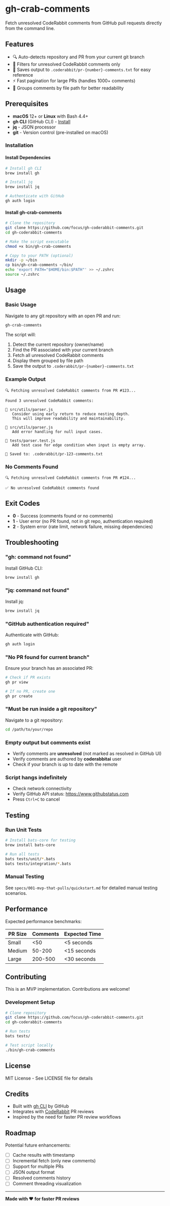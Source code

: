 # gh-crab-comments

Fetch unresolved CodeRabbit comments from GitHub pull requests directly from the command line.

## Features

- 🔍 Auto-detects repository and PR from your current git branch
- 📝 Filters for unresolved CodeRabbit comments only
- 💾 Saves output to `.coderabbit/pr-{number}-comments.txt` for easy reference
- ⚡ Fast pagination for large PRs (handles 1000+ comments)
- 🎯 Groups comments by file path for better readability

## Prerequisites

- **macOS** 12+ or **Linux** with Bash 4.4+
- **gh CLI** (GitHub CLI) - [Install](https://cli.github.com)
- **jq** - JSON processor
- **git** - Version control (pre-installed on macOS)

### Installation

#### Install Dependencies

```bash
# Install gh CLI
brew install gh

# Install jq
brew install jq

# Authenticate with GitHub
gh auth login
```

#### Install gh-crab-comments

```bash
# Clone the repository
git clone https://github.com/focus/gh-coderabbit-comments.git
cd gh-coderabbit-comments

# Make the script executable
chmod +x bin/gh-crab-comments

# Copy to your PATH (optional)
mkdir -p ~/bin
cp bin/gh-crab-comments ~/bin/
echo 'export PATH="$HOME/bin:$PATH"' >> ~/.zshrc
source ~/.zshrc
```

## Usage

### Basic Usage

Navigate to any git repository with an open PR and run:

```bash
gh-crab-comments
```

The script will:
1. Detect the current repository (owner/name)
2. Find the PR associated with your current branch
3. Fetch all unresolved CodeRabbit comments
4. Display them grouped by file path
5. Save the output to `.coderabbit/pr-{number}-comments.txt`

### Example Output

```
🔍 Fetching unresolved CodeRabbit comments from PR #123...

Found 3 unresolved CodeRabbit comments:

📝 src/utils/parser.js
   Consider using early return to reduce nesting depth.
   This will improve readability and maintainability.

📝 src/utils/parser.js
   Add error handling for null input cases.

📝 tests/parser.test.js
   Add test case for edge condition when input is empty array.

💾 Saved to: .coderabbit/pr-123-comments.txt
```

### No Comments Found

```
🔍 Fetching unresolved CodeRabbit comments from PR #124...

✅ No unresolved CodeRabbit comments found
```

## Exit Codes

- **0** - Success (comments found or no comments)
- **1** - User error (no PR found, not in git repo, authentication required)
- **2** - System error (rate limit, network failure, missing dependencies)

## Troubleshooting

### "gh: command not found"

Install GitHub CLI:
```bash
brew install gh
```

### "jq: command not found"

Install jq:
```bash
brew install jq
```

### "GitHub authentication required"

Authenticate with GitHub:
```bash
gh auth login
```

### "No PR found for current branch"

Ensure your branch has an associated PR:
```bash
# Check if PR exists
gh pr view

# If no PR, create one
gh pr create
```

### "Must be run inside a git repository"

Navigate to a git repository:
```bash
cd /path/to/your/repo
```

### Empty output but comments exist

- Verify comments are **unresolved** (not marked as resolved in GitHub UI)
- Verify comments are authored by **coderabbitai** user
- Check if your branch is up to date with the remote

### Script hangs indefinitely

- Check network connectivity
- Verify GitHub API status: https://www.githubstatus.com
- Press `Ctrl+C` to cancel

## Testing

### Run Unit Tests

```bash
# Install bats-core for testing
brew install bats-core

# Run all tests
bats tests/unit/*.bats
bats tests/integration/*.bats
```

### Manual Testing

See `specs/001-mvp-that-pulls/quickstart.md` for detailed manual testing scenarios.

## Performance

Expected performance benchmarks:

| PR Size | Comments | Expected Time |
|---------|----------|---------------|
| Small   | <50      | <5 seconds    |
| Medium  | 50-200   | <15 seconds   |
| Large   | 200-500  | <30 seconds   |

## Contributing

This is an MVP implementation. Contributions are welcome!

### Development Setup

```bash
# Clone repository
git clone https://github.com/focus/gh-coderabbit-comments.git
cd gh-coderabbit-comments

# Run tests
bats tests/

# Test script locally
./bin/gh-crab-comments
```

## License

MIT License - See LICENSE file for details

## Credits

- Built with [gh CLI](https://cli.github.com) by GitHub
- Integrates with [CodeRabbit](https://coderabbit.ai) PR reviews
- Inspired by the need for faster PR review workflows

## Roadmap

Potential future enhancements:
- [ ] Cache results with timestamp
- [ ] Incremental fetch (only new comments)
- [ ] Support for multiple PRs
- [ ] JSON output format
- [ ] Resolved comments history
- [ ] Comment threading visualization

---

**Made with ❤️ for faster PR reviews**
